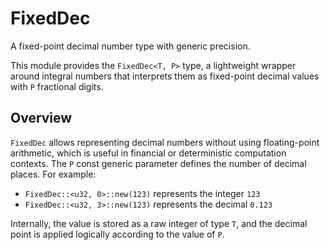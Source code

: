 # FixedDec

A fixed-point decimal number type with generic precision.

This module provides the `FixedDec<T, P>` type, a lightweight wrapper around integral numbers that interprets them as fixed-point decimal values with `P` fractional digits.

## Overview

`FixedDec` allows representing decimal numbers without using floating-point
arithmetic, which is useful in financial or deterministic computation contexts.
The `P` const generic parameter defines the number of decimal places. For example:

 - `FixedDec::<u32, 0>::new(123)` represents the integer `123`
 - `FixedDec::<u32, 3>::new(123)` represents the decimal `0.123`

Internally, the value is stored as a raw integer of type `T`, and the decimal point is applied logically according to the value of `P`.
